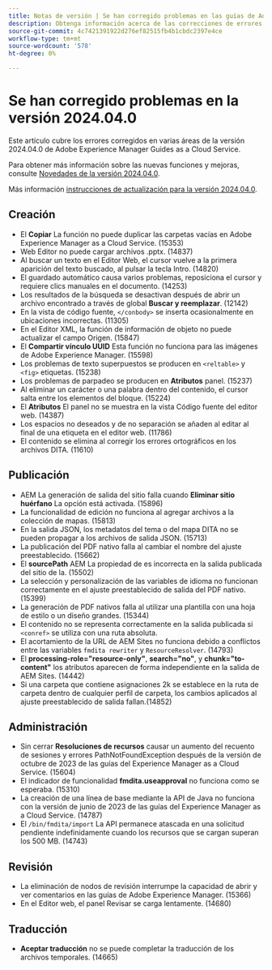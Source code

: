 ```yaml
---
title: Notas de versión | Se han corregido problemas en las guías de Adobe Experience Manager, versión 2024.4.0
description: Obtenga información acerca de las correcciones de errores en la versión 2024.04.0 de Adobe Experience Manager Guides as a Cloud Service.
source-git-commit: 4c7421391922d276ef82515fb4b1cbdc2397e4ce
workflow-type: tm+mt
source-wordcount: '578'
ht-degree: 0%

---
```



# Se han corregido problemas en la versión 2024.04.0

Este artículo cubre los errores corregidos en varias áreas de la versión 2024.04.0 de Adobe Experience Manager Guides as a Cloud Service.

Para obtener más información sobre las nuevas funciones y mejoras, consulte [Novedades de la versión 2024.04.0](whats-new-2024-04-0.md).

Más información [instrucciones de actualización para la versión 2024.04.0](upgrade-instructions-2024-04-0.md).

## Creación

- El **Copiar** La función no puede duplicar las carpetas vacías en Adobe Experience Manager as a Cloud Service. (15353)
- Web Editor no puede cargar archivos .pptx. (14837)
- Al buscar un texto en el Editor Web, el cursor vuelve a la primera aparición del texto buscado, al pulsar la tecla Intro. (14820)
- El guardado automático causa varios problemas, reposiciona el cursor y requiere clics manuales en el documento. (14253)
- Los resultados de la búsqueda se desactivan después de abrir un archivo encontrado a través de global **Buscar y reemplazar**. (12142)
- En la vista de código fuente, `</conbody>` se inserta ocasionalmente en ubicaciones incorrectas. (11305)
- En el Editor XML, la función de información de objeto no puede actualizar el campo Origen. (15847)
- El **Compartir vínculo UUID** Esta función no funciona para las imágenes de Adobe Experience Manager. (15598)
- Los problemas de texto superpuestos se producen en `<reltable>` y `<fig>` etiquetas. (15238)
- Los problemas de parpadeo se producen en **Atributos** panel. (15237)
- Al eliminar un carácter o una palabra dentro del contenido, el cursor salta entre los elementos del bloque. (15224)
- El **Atributos** El panel no se muestra en la vista Código fuente del editor web. (14387)
- Los espacios no deseados y de no separación se añaden al editar al final de una etiqueta en el editor web. (11786)
- El contenido se elimina al corregir los errores ortográficos en los archivos DITA. (11610)


## Publicación

- AEM La generación de salida del sitio falla cuando **Eliminar sitio huérfano** La opción está activada. (15896)
- La funcionalidad de edición no funciona al agregar archivos a la colección de mapas. (15813)
- En la salida JSON, los metadatos del tema o del mapa DITA no se pueden propagar a los archivos de salida JSON. (15713)
- La publicación del PDF nativo falla al cambiar el nombre del ajuste preestablecido. (15662)
- El **sourcePath** AEM La propiedad de es incorrecta en la salida publicada del sitio de la. (15502)
- La selección y personalización de las variables de idioma no funcionan correctamente en el ajuste preestablecido de salida del PDF nativo. (15399)
- La generación de PDF nativos falla al utilizar una plantilla con una hoja de estilo o un diseño grandes. (15344)
- El contenido no se representa correctamente en la salida publicada si `<conref>` se utiliza con una ruta absoluta.
- El acortamiento de la URL de AEM Sites no funciona debido a conflictos entre las variables `fmdita rewriter` y `ResourceResolver`. (14793)
- El **processing-role=&quot;resource-only&quot;**, **search=&quot;no&quot;**, y **chunk=&quot;to-content&quot;** los atributos aparecen de forma independiente en la salida de AEM Sites. (14442)
- Si una carpeta que contiene asignaciones 2k se establece en la ruta de carpeta dentro de cualquier perfil de carpeta, los cambios aplicados al ajuste preestablecido de salida fallan.(14852)

## Administración

- Sin cerrar **Resoluciones de recursos** causar un aumento del recuento de sesiones y errores PathNotFoundException después de la versión de octubre de 2023 de las guías del Experience Manager as a Cloud Service. (15604)
- El indicador de funcionalidad **fmdita.useapproval** no funciona como se esperaba. (15310)
- La creación de una línea de base mediante la API de Java no funciona con la versión de junio de 2023 de las guías del Experience Manager as a Cloud Service. (14787)
- El `/bin/fmdita/import` La API permanece atascada en una solicitud pendiente indefinidamente cuando los recursos que se cargan superan los 500 MB. (14743)

## Revisión

- La eliminación de nodos de revisión interrumpe la capacidad de abrir y ver comentarios en las guías de Adobe Experience Manager. (15366)
- En el Editor web, el panel Revisar se carga lentamente. (14680)

## Traducción

- **Aceptar traducción** no se puede completar la traducción de los archivos temporales. (14665)



